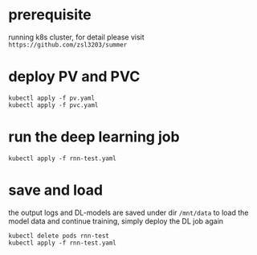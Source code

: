 # prerequisite
running k8s cluster, for detail please visit `https://github.com/zsl3203/summer`

# deploy PV and PVC
```
kubectl apply -f pv.yaml
kubectl apply -f pvc.yaml
```
# run the deep learning job
```
kubectl apply -f rnn-test.yaml
```
# save and load
the output logs and DL-models are saved under dir `/mnt/data`
to load the model data and continue training, simply deploy the DL job again
```
kubectl delete pods rnn-test
kubectl apply -f rnn-test.yaml
```